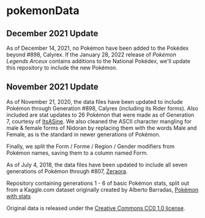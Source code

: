 # pokemonData

## December 2021 Update

As of December 14, 2021, no Pokémon have been added to the Pokédex beyond #898, Calyrex. If the January 28, 2022 release of *Pokémon Legends Arceux* contains additions to the National Pokédex, we'll update this repository to include the new Pokémon. 

## November 2021 Update

As of November 21, 2020, the data files have been updated to include Pokémon through Generation #898, Calyrex (including its Rider forms). Also included are stat updates to 26 Pokémon that were made as of Generation 7, courtesy of [ItsASine](https://github.com/ItsASine). We also cleaned the ASCII character mangling for male & female forms of Nidoran by replacing them with the words Male and Female, as is the standard in newer generations of Pokémon. 

Finally, we split the Form / Forme / Region / Gender modifiers from Pokémon names, saving them to a column named Form. 

As of July 4, 2018, the data files have been updated to include all seven generations of Pokémon through #807, [Zeraora](https://pokemondb.net/pokedex/zeraora). 

Repository containing generations 1 - 6 of basic Pokémon stats, split out from a Kaggle.com dataset originally created by Alberto Barradas, [Pokémon with stats](https://www.kaggle.com/abcsds/pokemon) 

Original data is released under the [Creative Commons CC0 1.0 license](https://creativecommons.org/publicdomain/zero/1.0/). 
